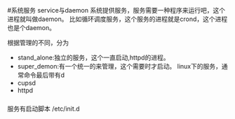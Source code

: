 #系统服务
service与daemon
系统提供服务，服务需要一种程序来运行吧，这个进程就叫做daemon。
比如循环调度服务，这个服务的进程就是crond，这个进程也是个daemon。

根据管理的不同，分为
- stand_alone:独立的服务，这个一直启动,httpd的进程。
- super_demon:有一个统一的来管理，这个需要时才启动。
linux下的服务，通常命令最后带有d
- cupsd
- httpd
###
服务有启动脚本
/etc/init.d
